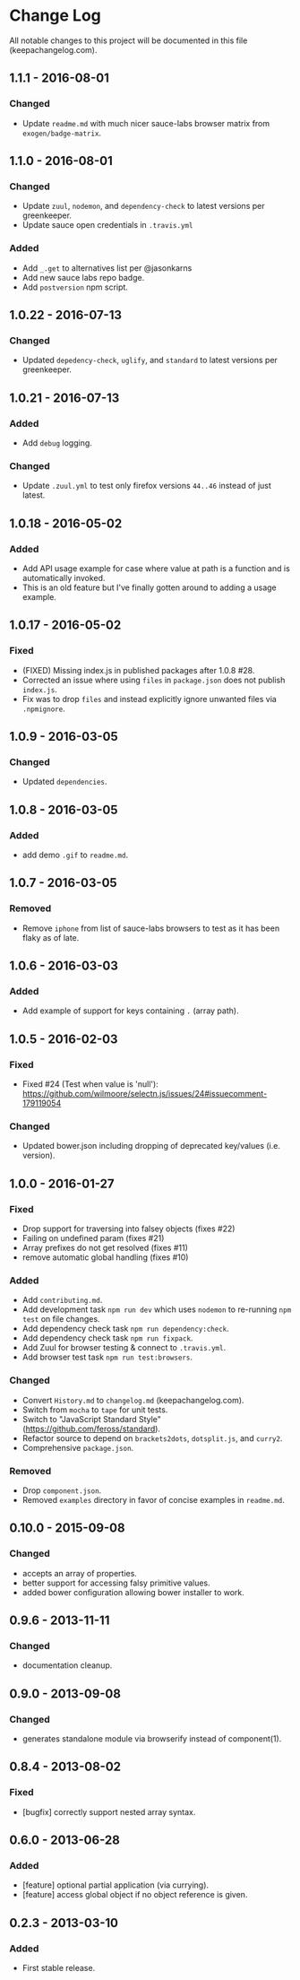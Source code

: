 # Change Log
All notable changes to this project will be documented in this file (keepachangelog.com).

## 1.1.1 - 2016-08-01
### Changed
- Update `readme.md` with much nicer sauce-labs browser matrix from `exogen/badge-matrix`.

## 1.1.0 - 2016-08-01
### Changed
- Update `zuul`, `nodemon`, and `dependency-check` to latest versions per greenkeeper.
- Update sauce open credentials in `.travis.yml`

### Added
- Add `_.get` to alternatives list per @jasonkarns
- Add new sauce labs repo badge.
- Add `postversion` npm script.

## 1.0.22 - 2016-07-13
### Changed
- Updated `depedency-check`, `uglify`, and `standard` to latest versions per greenkeeper.

## 1.0.21 - 2016-07-13
### Added
- Add `debug` logging.

### Changed
- Update `.zuul.yml` to test only firefox versions `44..46` instead of just latest.

## 1.0.18 - 2016-05-02
### Added
- Add API usage example for case where value at path is a function and is automatically invoked.
- This is an old feature but I've finally gotten around to adding a usage example.

## 1.0.17 - 2016-05-02
### Fixed
- (FIXED) Missing index.js in published packages after 1.0.8 #28.
- Corrected an issue where using `files` in `package.json` does not publish `index.js`.
- Fix was to drop `files` and instead explicitly ignore unwanted files via `.npmignore`.

## 1.0.9 - 2016-03-05
### Changed
- Updated `dependencies`.

## 1.0.8 - 2016-03-05
### Added
- add demo `.gif` to `readme.md`.

## 1.0.7 - 2016-03-05
### Removed
- Remove `iphone` from list of sauce-labs browsers to test as it has been flaky as of late.

## 1.0.6 - 2016-03-03
### Added
- Add example of support for keys containing `.` (array path).

## 1.0.5 - 2016-02-03
### Fixed
- Fixed #24 (Test when value is 'null'): https://github.com/wilmoore/selectn.js/issues/24#issuecomment-179119054

### Changed
- Updated bower.json including dropping of deprecated key/values (i.e. version).

## 1.0.0 - 2016-01-27
### Fixed
- Drop support for traversing into falsey objects (fixes #22)
- Failing on undefined param (fixes #21)
- Array prefixes do not get resolved (fixes #11)
- remove automatic global handling (fixes #10)

### Added
- Add `contributing.md`.
- Add development task `npm run dev` which uses `nodemon` to re-running `npm test` on file changes.
- Add dependency check task `npm run dependency:check`.
- Add dependency check task `npm run fixpack`.
- Add Zuul for browser testing & connect to `.travis.yml`.
- Add browser test task `npm run test:browsers`.

### Changed
- Convert `History.md` to `changelog.md` (keepachangelog.com).
- Switch from `mocha` to `tape` for unit tests.
- Switch to "JavaScript Standard Style" (https://github.com/feross/standard).
- Refactor source to depend on `brackets2dots`, `dotsplit.js`, and `curry2`.
- Comprehensive `package.json`.

### Removed
- Drop `component.json`.
- Removed `examples` directory in favor of concise examples in `readme.md`.

## 0.10.0 - 2015-09-08
### Changed
- accepts an array of properties.
- better support for accessing falsy primitive values.
- added bower configuration allowing bower installer to work.

## 0.9.6 - 2013-11-11
### Changed
- documentation cleanup.

## 0.9.0 - 2013-09-08
### Changed
- generates standalone module via browserify instead of component(1).

## 0.8.4 - 2013-08-02
### Fixed
- [bugfix] correctly support nested array syntax.

## 0.6.0 - 2013-06-28
### Added
- [feature] optional partial application (via currying).
- [feature] access global object if no object reference is given.

## 0.2.3 - 2013-03-10
### Added
- First stable release.
